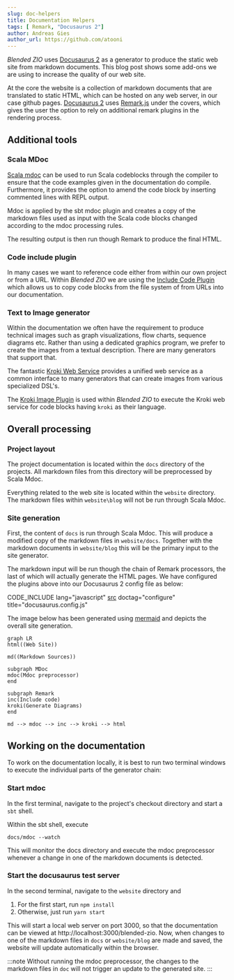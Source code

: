 ```yaml
---
slug: doc-helpers
title: Documentation Helpers
tags: [ Remark, "Docusaurus 2"]
author: Andreas Gies
author_url: https://github.com/atooni
---
```


_Blended ZIO_ uses [Docusaurus 2](https://v2.docusaurus.io/) as a generator to produce the static web site from markdown documents. This blog post shows some add-ons we are using to increase the quality of our web site. 

<!-- truncate -->

At the core the website is a collection of markdown documents that are translated to static HTML, which can be hosted on any web server, in our case github pages. [Docusaurus 2](https://v2.docusaurus.io/) uses [Remark.js](https://github.com/gnab/remark) under the covers, which gives the user the option to rely on additional remark plugins in the rendering process. 

## Additional tools 

### Scala MDoc

[Scala mdoc](https://scalameta.org/mdoc/) can be used to run Scala codeblocks through the compiler to ensure that the code examples given in the documentation do compile. Furthermore, 
it provides the option to amend the code block by inserting commented lines with REPL output. 

Mdoc is applied by the sbt mdoc plugin and creates a copy of the markdown files used as input with the Scala code blocks changed according to the mdoc processing rules. 

The resulting output is then run though Remark to produce the final HTML. 

### Code include plugin 

In many cases we want to reference code either from within our own project or from a URL. Within _Blended ZIO_ we are using the [Include Code Plugin](https://www.npmjs.com/package/blended-include-code-plugin) which allows us to copy code blocks from the file system of from URLs into our documentation. 

### Text to Image generator 

Within the documentation we often have the requirement to produce technical images such as graph visualizations, flow charts, sequence diagrams etc. Rather than using a dedicated graphics program, we prefer to create the images from a textual description. There are many generators that support that. 

The fantastic [Kroki Web Service](https://kroki.io/) provides a unified web service as a common interface to many generators that can create images from various specialized DSL's. 

The [Kroki Image Plugin](https://www.npmjs.com/package/remark-kroki-plugin) is used within _Blended ZIO_ to execute the Kroki web service for code blocks having `kroki` as their language. 

## Overall processing 

### Project layout 

The project documentation is located within the `docs` directory of the projects. All markdown files from this directory will be preprocessed by Scala Mdoc. 

Everything related to the web site is located within the `website` directory. The markdown files within `website\blog` will not be run through Scala Mdoc. 

### Site generation 

First, the content of `docs` is run through Scala Mdoc. This will produce a modified copy of the markdown files in `website/docs`. Together with the markdown documents in `website/blog` this will be the primary input to the site generator. 

The markdown input will be run though the chain of Remark processors, the last of which will actually generate the HTML pages. We have configured the plugins above into our Docusaurus 2 config file as below:

CODE_INCLUDE lang="javascript" [src](https://raw.githubusercontent.com/blended-zio/blended-zio/1b304fb16f9312c590207d2cec92f2a81ace3656/website/docusaurus.config.js) doctag="configure" title="docusaurus.config.js"

The image below has been generated using [mermaid](https://mermaid-js.github.io/mermaid/#/) and depicts the overall site generation.

```kroki imgType="mermaid"
graph LR
html((Web Site))

md((Markdown Sources))

subgraph MDoc
mdoc(Mdoc preprocessor)
end

subgraph Remark
inc(Include code)
kroki(Generate Diagrams)
end

md --> mdoc --> inc --> kroki --> html
```
## Working on the documentation 

To work on the documentation locally, it is best to run two terminal windows to execute the individual parts of the generator chain:

### Start mdoc

In the first terminal, navigate to the project's checkout directory and start a `sbt` shell. 

Within the sbt shell, execute 

```
docs/mdoc --watch
```

This will monitor the docs directory and execute the mdoc preprocessor whenever a change in one of the markdown documents is detected. 

### Start the docusaurus test server 

In the second terminal, navigate to the `website` directory and 

1. For the first start, run `npm install`
1. Otherwise, just run `yarn start`

This will start a local web server on port 3000, so that the documentation can be viewed at http://localhost:3000/blended-zio. Now, when changes to one of the markdown files 
in `docs` or `website/blog` are made and saved, the website will update automatically within the browser. 

:::note
Without running the mdoc preprocessor, the changes to the markdown files in `doc` will not trigger an update to the generated site. 
:::